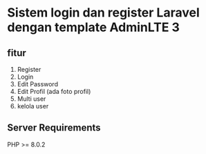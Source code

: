 # Sistem login dan register Laravel dengan template AdminLTE 3

## fitur
1. Register
2. Login
3. Edit Password
4. Edit Profil (ada foto profil)
5. Multi user
6. kelola user

## Server Requirements
PHP >= 8.0.2
